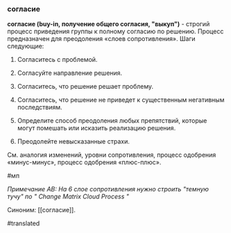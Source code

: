 ### согласие

**согласие (buy-in, получение общего согласия, "выкуп")** - строгий процесс приведения группы к полному согласию по решению. Процесс предназначен для преодоления «слоев сопротивления». Шаги следующие:

1. Согласитесь с проблемой.

2. Согласуйте направление решения.

3. Согласитесь, что решение решает проблему.

4. Согласитесь, что решение не приведет к существенным негативным последствиям.

5. Определите способ преодоления любых препятствий, которые могут помешать или исказить реализацию решения.

6. Преодолейте невысказанные страхи.

См. аналогия изменений, уровни сопротивления, процесс одобрения «минус-минус», процесс одобрения «плюс-плюс».

#мп

*Примечание АВ: На 6 слое сопротивления нужно строить "темную тучу" по \"* *Change Matrix Cloud Process* *"*

Синоним: [[согласие]].

#translated
